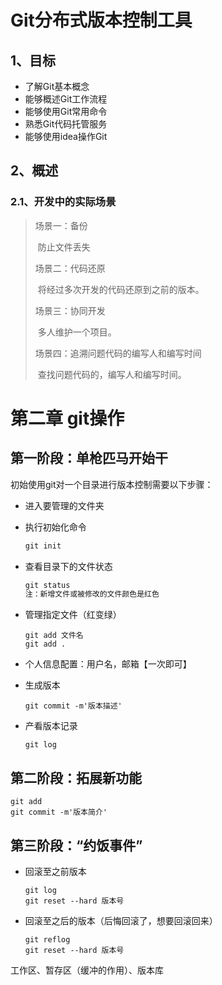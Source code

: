 # Git分布式版本控制工具

## 1、目标

- 了解Git基本概念
- 能够概述Git工作流程
- 能够使用Git常用命令
- 熟悉Git代码托管服务
- 能够使用idea操作Git

## 2、概述

### 2.1、开发中的实际场景

> 场景一：备份
>
> ​          防止文件丢失
>
> 场景二：代码还原
>
> ​        将经过多次开发的代码还原到之前的版本。
>
> 场景三：协同开发
>
> ​        多人维护一个项目。
>
> 场景四：追溯问题代码的编写人和编写时间
>
> ​         查找问题代码的，编写人和编写时间。

# 第二章 git操作

## 第一阶段：单枪匹马开始干

初始使用git对一个目录进行版本控制需要以下步骤：

- 进入要管理的文件夹

- 执行初始化命令

  ```dockerfile
  git init
  ```

- 查看目录下的文件状态

  ```dart
  git status
  注：新增文件或被修改的文件颜色是红色
  ```

- 管理指定文件（红变绿）

  ```
  git add 文件名
  git add .
  ```

- 个人信息配置：用户名，邮箱【一次即可】

- 生成版本

  ```
  git commit -m'版本描述'
  ```
  
- 产看版本记录

  ```
  git log
  ```

## 第二阶段：拓展新功能

```
git add
git commit -m'版本简介'
```

## 第三阶段：“约饭事件”

+ 回滚至之前版本

  ```
  git log
  git reset --hard 版本号
  ```

+ 回滚至之后的版本（后悔回滚了，想要回滚回来）

  ```
  git reflog
  git reset --hard 版本号
  ```

工作区、暂存区（缓冲的作用）、版本库